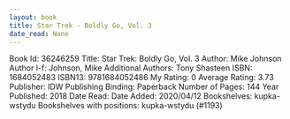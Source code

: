```yaml
---
layout: book
title: Star Trek - Boldly Go, Vol. 3
date_read: None
---
```


Book Id: 36246259
Title: Star Trek: Boldly Go, Vol. 3
Author: Mike Johnson
Author l-f: Johnson, Mike
Additional Authors: Tony Shasteen
ISBN: 1684052483
ISBN13: 9781684052486
My Rating: 0
Average Rating: 3.73
Publisher: IDW Publishing
Binding: Paperback
Number of Pages: 144
Year Published: 2018
Date Read: 
Date Added: 2020/04/12
Bookshelves: kupka-wstydu
Bookshelves with positions: kupka-wstydu (#1193)


